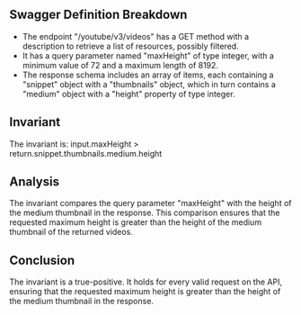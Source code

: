 ## Swagger Definition Breakdown
- The endpoint "/youtube/v3/videos" has a GET method with a description to retrieve a list of resources, possibly filtered.
- It has a query parameter named "maxHeight" of type integer, with a minimum value of 72 and a maximum length of 8192.
- The response schema includes an array of items, each containing a "snippet" object with a "thumbnails" object, which in turn contains a "medium" object with a "height" property of type integer.

## Invariant
The invariant is: input.maxHeight > return.snippet.thumbnails.medium.height

## Analysis
The invariant compares the query parameter "maxHeight" with the height of the medium thumbnail in the response. This comparison ensures that the requested maximum height is greater than the height of the medium thumbnail of the returned videos.

## Conclusion
The invariant is a true-positive. It holds for every valid request on the API, ensuring that the requested maximum height is greater than the height of the medium thumbnail in the response.
